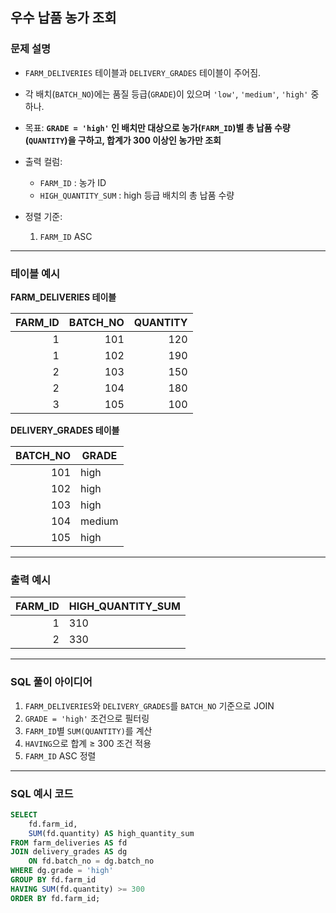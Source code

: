 ## 우수 납품 농가 조회

### 문제 설명
- `FARM_DELIVERIES` 테이블과 `DELIVERY_GRADES` 테이블이 주어짐.  
- 각 배치(`BATCH_NO`)에는 품질 등급(`GRADE`)이 있으며 `'low'`, `'medium'`, `'high'` 중 하나.  
- 목표: **`GRADE = 'high'` 인 배치만 대상으로 농가(`FARM_ID`)별 총 납품 수량(`QUANTITY`)을 구하고, 합계가 300 이상인 농가만 조회**

- 출력 컬럼:
  - `FARM_ID` : 농가 ID  
  - `HIGH_QUANTITY_SUM` : high 등급 배치의 총 납품 수량

- 정렬 기준:
  1. `FARM_ID` ASC
  
---

### 테이블 예시

**FARM_DELIVERIES 테이블**

| FARM_ID | BATCH_NO | QUANTITY |
|--------:|---------:|---------:|
| 1       | 101      | 120      |
| 1       | 102      | 190      |
| 2       | 103      | 150      |
| 2       | 104      | 180      |
| 3       | 105      | 100      |

**DELIVERY_GRADES 테이블**

| BATCH_NO | GRADE  |
|---------:|--------|
| 101      | high   |
| 102      | high   |
| 103      | high   |
| 104      | medium |
| 105      | high   |

---

### 출력 예시

| FARM_ID | HIGH_QUANTITY_SUM |
|--------:|-------------------|
| 1       | 310               |
| 2       | 330               |

---

### SQL 풀이 아이디어
1. `FARM_DELIVERIES`와 `DELIVERY_GRADES`를 `BATCH_NO` 기준으로 JOIN  
2. `GRADE = 'high'` 조건으로 필터링  
3. `FARM_ID`별 `SUM(QUANTITY)`를 계산  
4. `HAVING`으로 합계 ≥ 300 조건 적용  
5. `FARM_ID` ASC 정렬

---

### SQL 예시 코드

```sql
SELECT 
    fd.farm_id,
    SUM(fd.quantity) AS high_quantity_sum
FROM farm_deliveries AS fd
JOIN delivery_grades AS dg
    ON fd.batch_no = dg.batch_no
WHERE dg.grade = 'high'
GROUP BY fd.farm_id
HAVING SUM(fd.quantity) >= 300
ORDER BY fd.farm_id;
```
